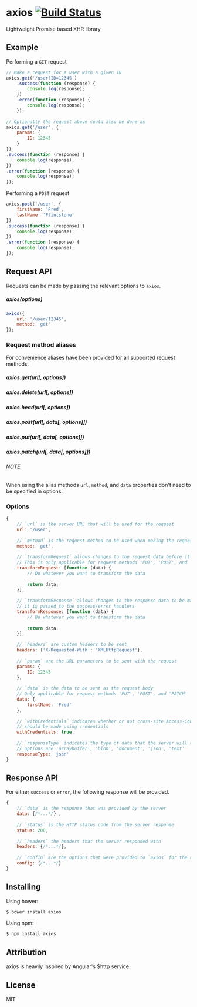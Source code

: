 # axios [![Build Status](https://travis-ci.org/mzabriskie/axios.svg?branch=master)](https://travis-ci.org/mzabriskie/axios)

Lightweight Promise based XHR library

## Example

Performing a `GET` request

```js
// Make a request for a user with a given ID
axios.get('/user?ID=12345')
	.success(function (response) {
		console.log(response);
	})
	.error(function (response) {
		console.log(response);
	});
	
// Optionally the request above could also be done as
axios.get('/user', {
	params: {
		ID: 12345
	}
})
.success(function (response) {
	console.log(response);
})
.error(function (response) {
	console.log(response);
});
```

Performing a `POST` request

```js
axios.post('/user', {
	firstName: 'Fred',
	lastName: 'Flintstone'
})
.success(function (response) {
	console.log(response);
})
.error(function (response) {
	console.log(response);
});
```

## Request API

Requests can be made by passing the relevant options to `axios`.

##### axios(options)

```js
axios({
	url: '/user/12345',
	method: 'get'
});
```

### Request method aliases

For convenience aliases have been provided for all supported request methods.

##### axios.get(url[, options])
##### axios.delete(url[, options])
##### axios.head(url[, options])
##### axios.post(url[, data[, options]])
##### axios.put(url[, data[, options]])
##### axios.patch(url[, data[, options]])

###### NOTE
When using the alias methods `url`, `method`, and `data` properties don't need to be specified in options.

### Options

```js
{
	// `url` is the server URL that will be used for the request
	url: '/user',
	
	// `method` is the request method to be used when making the request
	method: 'get',
	
	// `transformRequest` allows changes to the request data before it is sent to the server
	// This is only applicable for request methods 'PUT', 'POST', and 'PATCH'
	transformRequest: [function (data) {
		// Do whatever you want to transform the data
		
		return data;
	}],
	
	// `transformResponse` allows changes to the response data to be made before
	// it is passed to the success/error handlers
	transformResponse: [function (data) {
		// Do whatever you want to transform the data
		
		return data;
	}],
	
	// `headers` are custom headers to be sent
	headers: {'X-Requested-With': 'XMLHttpRequest'},
	
	// `param` are the URL parameters to be sent with the request
	params: {
		ID: 12345
	},
	
	// `data` is the data to be sent as the request body
	// Only applicable for request methods 'PUT', 'POST', and 'PATCH'
	data: {
		firstName: 'Fred'
	},
	
	// `withCredentials` indicates whether or not cross-site Access-Control requests
	// should be made using credentials
	withCredentials: true,
	
	// `responseType` indicates the type of data that the server will responsd with
	// options are 'arraybuffer', 'blob', 'document', 'json', 'text'
	responseType: 'json'
}
```

## Response API

For either `success` or `error`, the following response will be provided.

```js
{
	// `data` is the response that was provided by the server
	data: {/*...*/}	,
	
	// `status` is the HTTP status code from the server response
	status: 200,
	
	// `headers` the headers that the server responded with
	headers: {/*...*/},
	
	// `config` are the options that were provided to `axios` for the request
	config: {/*...*/}
}
```

## Installing

Using bower:

```bash
$ bower install axios
```

Using npm:

```bash
$ npm install axios
```

## Attribution

axios is heavily inspired by Angular's $http service.

## License

MIT